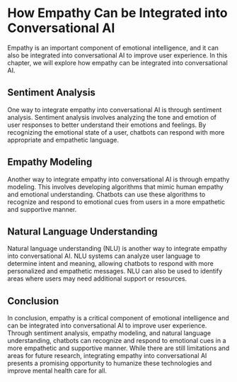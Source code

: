 How Empathy Can be Integrated into Conversational AI
=============================================================================================

Empathy is an important component of emotional intelligence, and it can also be integrated into conversational AI to improve user experience. In this chapter, we will explore how empathy can be integrated into conversational AI.

Sentiment Analysis
------------------

One way to integrate empathy into conversational AI is through sentiment analysis. Sentiment analysis involves analyzing the tone and emotion of user responses to better understand their emotions and feelings. By recognizing the emotional state of a user, chatbots can respond with more appropriate and empathetic language.

Empathy Modeling
----------------

Another way to integrate empathy into conversational AI is through empathy modeling. This involves developing algorithms that mimic human empathy and emotional understanding. Chatbots can use these algorithms to recognize and respond to emotional cues from users in a more empathetic and supportive manner.

Natural Language Understanding
------------------------------

Natural language understanding (NLU) is another way to integrate empathy into conversational AI. NLU systems can analyze user language to determine intent and meaning, allowing chatbots to respond with more personalized and empathetic messages. NLU can also be used to identify areas where users may need additional support or resources.

Conclusion
----------

In conclusion, empathy is a critical component of emotional intelligence and can be integrated into conversational AI to improve user experience. Through sentiment analysis, empathy modeling, and natural language understanding, chatbots can recognize and respond to emotional cues in a more empathetic and supportive manner. While there are still limitations and areas for future research, integrating empathy into conversational AI presents a promising opportunity to humanize these technologies and improve mental health care for all.
